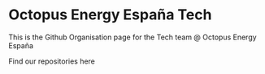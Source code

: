 # Octopus Energy España Tech

This is the Github Organisation page for the Tech team @ Octopus Energy España

Find our repositories here
